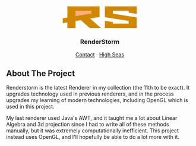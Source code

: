 
<div align="center">
  <a href="https://github.com/ariesninjadev/RenderStorm">
    <img src="rs.png" alt="Logo" width="200">
  </a>

<h3 align="center">RenderStorm</h3>
  <p align="center">
    <a href="mailto:aries@ninjam.co">Contact</a>
    ·
    <a href="https://highseas.hackclub.com">High Seas</a>
  </p>
</div>

## About The Project

Renderstorm is the latest Renderer in my collection (the 11th to be exact). It upgrades technology used in previous renderers, and in the process upgrades my learning of modern technologies, including OpenGL which is used in this project.

My last renderer used Java's AWT, and it taught me a lot about Linear Algebra and 3d projection since I had to write all of these methods manually, but it was extremely computationally inefficient. This project instead uses OpenGL, and I'll hopefully be able to do a lot more with it.
